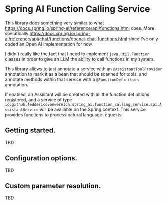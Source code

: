 # Spring AI Function Calling Service

This library does something very similar to what https://docs.spring.io/spring-ai/reference/api/functions.html does.
More specifically https://docs.spring.io/spring-ai/reference/api/chat/functions/openai-chat-functions.html since I've 
only coded an Open AI implementation for now.

I didn't really like the fact that I need to implement `java.util.Function` classes in order to give an LLM the ability
to call functions in my system. 

This library allows to just annotate a service with an `@AssistantToolProvider` annotation to mark it as a bean that 
should be scanned for tools, and annotate methods within that service with a `@FunctionDefinition` annotation.

If enabled, an Assistant will be created with all the function definitions registered, and a service of type 
`io.github.feddericovonwernich.spring_ai.function_calling_service.spi.AssistantService` will be available on the 
Spring context. This service provides functions to process natural language requests.

## Getting started.

TBD

## Configuration options.

TBD

## Custom parameter resolution.

TBD